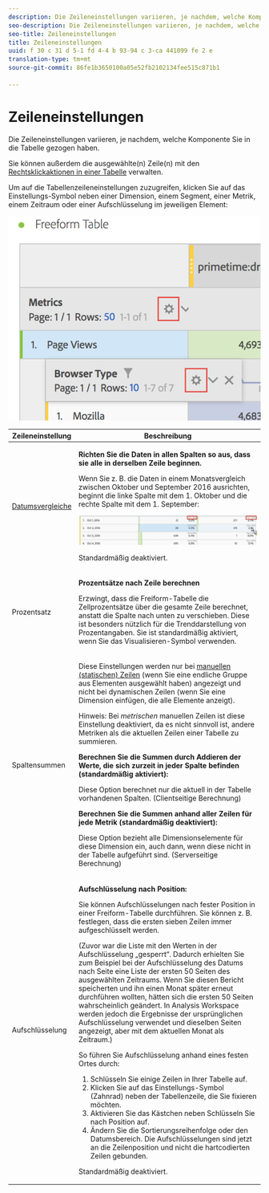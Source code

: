 ```yaml
---
description: Die Zeileneinstellungen variieren, je nachdem, welche Komponente Sie in die Tabelle gezogen haben.
seo-description: Die Zeileneinstellungen variieren, je nachdem, welche Komponente Sie in die Tabelle gezogen haben.
seo-title: Zeileneinstellungen
title: Zeileneinstellungen
uuid: f 30 c 31 d 5-1 fd 4-4 b 93-94 c 3-ca 441099 fe 2 e
translation-type: tm+mt
source-git-commit: 86fe1b3650100a05e52fb2102134fee515c871b1

---
```



# Zeileneinstellungen

Die Zeileneinstellungen variieren, je nachdem, welche Komponente Sie in die Tabelle gezogen haben.

Sie können außerdem die ausgewählte(n) Zeile(n) mit den [Rechtsklickaktionen in einer Tabelle](../../../../analyze/analysis-workspace/visualizations/freeform-table.md#concept_0D2E24FCCBAF4194AA941448860E422F) verwalten.

Um auf die Tabellenzeileneinstellungen zuzugreifen, klicken Sie auf das Einstellungs-Symbol neben einer Dimension, einem Segment, einer Metrik, einem Zeitraum oder einer Aufschlüsselung im jeweiligen Element:

![](assets/row-settings.png)

<table id="table_7ACE6413DB1F40349ED2860020F92E55"> 
 <thead> 
  <tr> 
   <th colname="col1" class="entry"> Zeileneinstellung </th> 
   <th colname="col2" class="entry"> Beschreibung </th> 
  </tr>
 </thead>
 <tbody> 
  <tr> 
   <td colname="col1"> <p><a href="../../../../analyze/analysis-workspace/components/calendar-date-ranges/time-comparison.md#concept_93BCAD81B7A54ABBBA5CD9E419F6F764" format="dita" scope="local"> Datumsvergleiche</a> </p> </td> 
   <td colname="col2"> <p><b>Richten Sie die Daten in allen Spalten so aus, dass sie alle in derselben Zeile beginnen. </b> </p> <p>Wenn Sie z. B. die Daten in einem Monatsvergleich zwischen Oktober und September 2016 ausrichten, beginnt die linke Spalte mit dem 1. Oktober und die rechte Spalte mit dem 1. September: </p> <p><img placement="break"  src="assets/add-time-period-column3.png" width="500px" id="image_99398B13FEDA4715B8B818DF6093CA37" /> </p> <p>Standardmäßig deaktiviert. </p> </td> 
  </tr> 
  <tr> 
   <td colname="col1"> <p>Prozentsatz </p> </td> 
   <td colname="col2"> <p><b>Prozentsätze nach Zeile berechnen</b> </p> <p>Erzwingt, dass die Freiform-Tabelle die Zellprozentsätze über die gesamte Zeile berechnet, anstatt die Spalte nach unten zu verschieben. Diese ist besonders nützlich für die Trenddarstellung von Prozentangaben. Sie ist standardmäßig aktiviert, wenn Sie das <span class="uicontrol">Visualisieren</span>-Symbol verwenden. </p> </td> 
  </tr> 
  <tr> 
   <td colname="col1"> <p>Spaltensummen </p> </td> 
   <td colname="col2"> <p>Diese Einstellungen werden nur bei <a href="../../../../analyze/analysis-workspace/build-workspace-project/column-row-settings/manual-vs-dynamic-rows.md#concept_C50E7DFBC0504C72A973123192F487D8" format="dita" scope="local"> manuellen (statischen) Zeilen</a> (wenn Sie eine endliche Gruppe aus Elementen ausgewählt haben) angezeigt und nicht bei dynamischen Zeilen (wenn Sie eine Dimension einfügen, die alle Elemente anzeigt). <p>Hinweis: Bei <i>metrischen</i> manuellen Zeilen ist diese Einstellung deaktiviert, da es nicht sinnvoll ist, andere Metriken als die aktuellen Zeilen einer Tabelle zu summieren. </p> </p> <p><b>Berechnen Sie die Summen durch Addieren der Werte, die sich zurzeit in jeder Spalte befinden (standardmäßig aktiviert):</b> </p> <p>Diese Option berechnet nur die aktuell in der Tabelle vorhandenen Spalten. (Clientseitige Berechnung) </p> <p><b>Berechnen Sie die Summen anhand aller Zeilen für jede Metrik (standardmäßig deaktiviert):</b> </p> <p>Diese Option bezieht alle Dimensionselemente für diese Dimension ein, auch dann, wenn diese nicht in der Tabelle aufgeführt sind. (Serverseitige Berechnung) </p> </td> 
  </tr> 
  <tr> 
   <td colname="col1"> <p>Aufschlüsselung </p> </td> 
   <td colname="col2"> <p><b>Aufschlüsselung nach Position:</b> </p> <p>Sie können Aufschlüsselungen nach fester Position in einer Freiform-Tabelle durchführen. Sie können z. B. festlegen, dass die ersten sieben Zeilen immer aufgeschlüsselt werden. </p> <p>(Zuvor war die Liste mit den Werten in der Aufschlüsselung „gesperrt“. Dadurch erhielten Sie zum Beispiel bei der Aufschlüsselung des <span class="term">Datums</span> nach <span class="term">Seite</span> eine Liste der ersten 50 Seiten des ausgewählten Zeitraums. Wenn Sie diesen Bericht speicherten und ihn einen Monat später erneut durchführen wollten, hätten sich die ersten 50 Seiten wahrscheinlich geändert. In Analysis Workspace werden jedoch die Ergebnisse der ursprünglichen Aufschlüsselung verwendet und dieselben Seiten angezeigt, aber mit dem aktuellen Monat als Zeitraum.) </p> <p>So führen Sie Aufschlüsselung anhand eines festen Ortes durch: </p> 
    <ol id="ol_A396A11566AA4F52BC3ABBC373CEF477"> 
     <li id="li_BDAB1E9A48D44944A4F7C31F1182B923">Schlüsseln Sie einige Zeilen in Ihrer Tabelle auf. </li> 
     <li id="li_C5610437D3714CCEB9F3C771864B4336">Klicken Sie auf das Einstellungs-Symbol (Zahnrad) neben der Tabellenzeile, die Sie fixieren möchten. </li> 
     <li id="li_675E429DC3B94201978166F9408D30B1">Aktivieren Sie das Kästchen neben <span class="uicontrol">Schlüsseln Sie nach Position auf</span>. </li> 
     <li id="li_E8A417D0D6D1438CAE825843BA0A7060">Ändern Sie die Sortierungsreihenfolge oder den Datumsbereich. Die Aufschlüsselungen sind jetzt an die Zeilenposition und nicht die hartcodierten Zeilen gebunden. </li> 
    </ol> <p>Standardmäßig deaktiviert. </p> </td> 
  </tr> 
 </tbody> 
</table>


